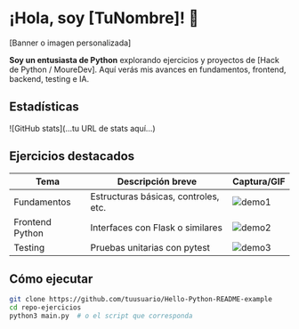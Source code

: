 #  ¡Hola, soy [TuNombre]! 👋

[Banner o imagen personalizada]

**Soy un entusiasta de Python** explorando ejercicios y proyectos de [Hack de Python / MoureDev]. Aquí verás mis avances en fundamentos, frontend, backend, testing e IA.

##  Estadísticas
![GitHub stats](…tu URL de stats aquí…)

##  Ejercicios destacados
| Tema               | Descripción breve                         | Captura/GIF            |
|--------------------|--------------------------------------------|------------------------|
| Fundamentos         | Estructuras básicas, controles, etc.       | ![demo1](...)           |
| Frontend Python    | Interfaces con Flask o similares           | ![demo2](...)           |
| Testing            | Pruebas unitarias con pytest               | ![demo3](...)           |

##  Cómo ejecutar
```bash
git clone https://github.com/tuusuario/Hello-Python-README-example
cd repo-ejercicios
python3 main.py  # o el script que corresponda
